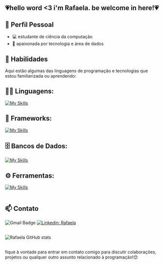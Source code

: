 <h2 align="left"> 💗hello word <3  i'm Rafaela. be welcome in here!💗 </h2>


## 💼 Perfil Pessoal

- 💻 estudante de ciência da computação
- 🌱 apaixonada por tecnologia e área de dados
  

## 🚀 Habilidades

Aqui estão algumas das linguagens de programação e tecnologias que estou familiarizada ou aprendendo:

## 👨‍💻 Linguagens: 
[![My Skills](https://skillicons.dev/icons?i=python,c,php)](https://skillicons.dev)

## 🧰 Frameworks: 
[![My Skills](https://skillicons.dev/icons?i=react,django)](https://skillicons.dev)

## 🗄️ Bancos de Dados: 
[![My Skills](https://skillicons.dev/icons?i=mysql)](https://skillicons.dev)
## ⚙️ Ferramentas:
[![My Skills](https://skillicons.dev/icons?i=git,github,visualstudio,eclipse)](https://skillicons.dev)<br><br>

## 📫 Contato

![Gmail Badge](https://img.shields.io/badge/-{rafaelafm1009@gmail.com}-006bed?style=flat-square&logo=Gmail&logoColor=white&link=mailto:{SeuEmail})
[![Linkedin: Rafaela](https://img.shields.io/badge/-rafaela-blue?style=flat-square&logo=Linkedin&logoColor=white&link=https://www.linkedin.com/in/devellenias/)](https://www.linkedin.com/in/rafaelamorais0906)
 <br><br>

![Rafaela GitHub stats](https://github-readme-stats.vercel.app/api?username=rafafmorais&show_icons=true&theme=dark) <br><br>

fique à vontade para entrar em contato comigo para discutir colaborações, projetos ou qualquer outro assunto relacionado à programação!😊
